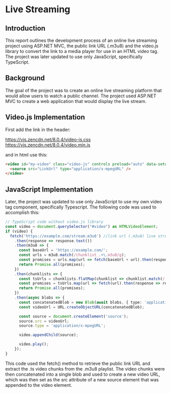 # Live Streaming

## Introduction

This report outlines the development process of an online live streaming project using ASP.NET MVC, the public link URL (.m3u8) and the video.js library to convert the link to a media player for use in an HTML video tag. The project was later updated to use only JavaScript, specifically TypeScript.

## Background

The goal of the project was to create an online live streaming platform that would allow users to watch a public channel. The project used ASP.NET MVC to create a web application that would display the live stream.

## Video.js Implementation

First add the link in the header:

https://vjs.zencdn.net/8.0.4/video-js.css <br />
https://vjs.zencdn.net/8.0.4/video.min.js

and in html use this:

```html
<video id="my-video" class="video-js" controls preload="auto" data-setup="{}">
  <source src="LinkUrl" type="application/x-mpegURL" />
</video>
```

## JavaScript Implementation

Later, the project was updated to use only JavaScript to use my own video tag component, specifically Typescript. The following code was used to accomplish this:

```typescript
// TypeScript code without video.js library
const video = document.querySelector("#video") as HTMLVideoElement;
if (video) {
  fetch('https://example.com/stream.m3u8') //link url (.m3u8) live streaming
    .then(response => response.text())
    .then(m3u8 => {
      const baseUrl = 'https://example.com/';
      const urls = m3u8.match(/chunklist_.+\.m3u8/g);
      const promises = urls.map(url => fetch(baseUrl + url).then(response => response.text()));
      return Promise.all(promises);
    })
    .then(chunklists => {
      const tsUrls = chunklists.flatMap(chunklist => chunklist.match(/.+\.ts/g));
      const promises = tsUrls.map(url => fetch(url).then(response => response.text()));
      return Promise.all(promises);
    })
    .then(async blobs => {
      const concatenatedBlob = new Blob(await blobs, { type: 'application/x-mpegURL' });
      const videoUrl = URL.createObjectURL(concatenatedBlob);

      const source = document.createElement('source');
      source.src = videoUrl;
      source.type = 'application/x-mpegURL';

      video.appendChild(source);

      video.play();
    });
}
```

This code used the fetch() method to retrieve the public link URL and extract the .ts video chunks from the .m3u8 playlist. The video chunks were then concatenated into a single blob and used to create a new video URL, which was then set as the src attribute of a new source element that was appended to the video element.

